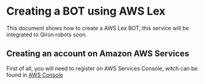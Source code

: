 # Creating a BOT using AWS Lex

This document shows how to create a AWS Lex BOT, this service will be integrated to Qiron robots soon.

## 



## Creating an account on Amazon AWS Services
First of all, you will need to register on AWS Services Console, witch can be found in <a href="https://aws.amazon.com/pt/console/"> AWS Console </a>
